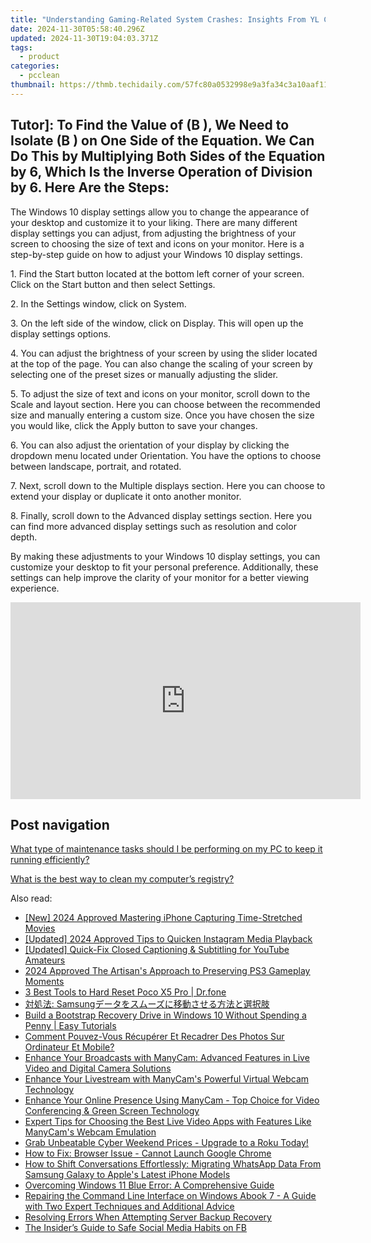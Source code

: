 ```yaml
---
title: "Understanding Gaming-Related System Crashes: Insights From YL Computing"
date: 2024-11-30T05:58:40.296Z
updated: 2024-11-30T19:04:03.371Z
tags:
  - product
categories:
  - pcclean
thumbnail: https://thmb.techidaily.com/57fc80a0532998e9a3fa34c3a10aaf11a38c8a2570d6f12d0969979c5207b72c.jpg
---
```


## Tutor]: To Find the Value of \(B \), We Need to Isolate \(B \) on One Side of the Equation. We Can Do This by Multiplying Both Sides of the Equation by 6, Which Is the Inverse Operation of Division by 6. Here Are the Steps:

The Windows 10 display settings allow you to change the appearance of your desktop and customize it to your liking. There are many different display settings you can adjust, from adjusting the brightness of your screen to choosing the size of text and icons on your monitor. Here is a step-by-step guide on how to adjust your Windows 10 display settings. 

1\. Find the Start button located at the bottom left corner of your screen. Click on the Start button and then select Settings.

2\. In the Settings window, click on System.

3\. On the left side of the window, click on Display. This will open up the display settings options. 

4\. You can adjust the brightness of your screen by using the slider located at the top of the page. You can also change the scaling of your screen by selecting one of the preset sizes or manually adjusting the slider.

5\. To adjust the size of text and icons on your monitor, scroll down to the Scale and layout section. Here you can choose between the recommended size and manually entering a custom size. Once you have chosen the size you would like, click the Apply button to save your changes.

6\. You can also adjust the orientation of your display by clicking the dropdown menu located under Orientation. You have the options to choose between landscape, portrait, and rotated.

7\. Next, scroll down to the Multiple displays section. Here you can choose to extend your display or duplicate it onto another monitor.

8\. Finally, scroll down to the Advanced display settings section. Here you can find more advanced display settings such as resolution and color depth. 

By making these adjustments to your Windows 10 display settings, you can customize your desktop to fit your personal preference. Additionally, these settings can help improve the clarity of your monitor for a better viewing experience.

<!-- affiliate ads begin -->
<iframe width="560" height="315" src="https://www.youtube.com/embed/LdVT_-3gESA?si=_HfjpbUEHSRKTXjt" title="YouTube video player" frameborder="0" allow="accelerometer; autoplay; clipboard-write; encrypted-media; gyroscope; picture-in-picture; web-share" referrerpolicy="strict-origin-when-cross-origin" allowfullscreen></iframe>
<!-- affiliate ads end -->

## Post navigation

[What type of maintenance tasks should I be performing on my PC to keep it running efficiently?](https://tools.techidaily.com/pcclean/products/)

[What is the best way to clean my computer’s registry?](https://tools.techidaily.com/pcclean/products/)

<ins class="adsbygoogle"
     style="display:block"
     data-ad-format="autorelaxed"
     data-ad-client="ca-pub-7571918770474297"
     data-ad-slot="1223367746"></ins>

<ins class="adsbygoogle"
     style="display:block"
     data-ad-client="ca-pub-7571918770474297"
     data-ad-slot="8358498916"
     data-ad-format="auto"
     data-full-width-responsive="true"></ins>

<span class="atpl-alsoreadstyle">Also read:</span>
<div><ul>
<li><a href="https://screen-recording.techidaily.com/new-2024-approved-mastering-iphone-capturing-time-stretched-movies/"><u>[New] 2024 Approved Mastering iPhone Capturing Time-Stretched Movies</u></a></li>
<li><a href="https://instagram-video-files.techidaily.com/updated-2024-approved-tips-to-quicken-instagram-media-playback/"><u>[Updated] 2024 Approved Tips to Quicken Instagram Media Playback</u></a></li>
<li><a href="https://facebook-video-share.techidaily.com/updated-quick-fix-closed-captioning-and-subtitling-for-youtube-amateurs/"><u>[Updated] Quick-Fix Closed Captioning & Subtitling for YouTube Amateurs</u></a></li>
<li><a href="https://screen-recording.techidaily.com/2024-approved-the-artisans-approach-to-preserving-ps3-gameplay-moments/"><u>2024 Approved The Artisan's Approach to Preserving PS3 Gameplay Moments</u></a></li>
<li><a href="https://phone-solutions.techidaily.com/3-best-tools-to-hard-reset-poco-x5-pro-drfone-by-drfone-reset-android-reset-android/"><u>3 Best Tools to Hard Reset Poco X5 Pro | Dr.fone</u></a></li>
<li><a href="https://win-hacks.techidaily.com/1728507515815-samsung/"><u>対処法: Samsungデータをスムーズに移動させる方法と選択肢</u></a></li>
<li><a href="https://discover-amazing.techidaily.com/build-a-bootstrap-recovery-drive-in-windows-10-without-spending-a-penny-easy-tutorials/"><u>Build a Bootstrap Recovery Drive in Windows 10 Without Spending a Penny | Easy Tutorials</u></a></li>
<li><a href="https://discover-amazing.techidaily.com/comment-pouvez-vous-recuperer-et-recadrer-des-photos-sur-ordinateur-et-mobile/"><u>Comment Pouvez-Vous Récupérer Et Recadrer Des Photos Sur Ordinateur Et Mobile?</u></a></li>
<li><a href="https://discover-amazing.techidaily.com/enhance-your-broadcasts-with-manycam-advanced-features-in-live-video-and-digital-camera-solutions/"><u>Enhance Your Broadcasts with ManyCam: Advanced Features in Live Video and Digital Camera Solutions</u></a></li>
<li><a href="https://discover-amazing.techidaily.com/enhance-your-livestream-with-manycams-powerful-virtual-webcam-technology/"><u>Enhance Your Livestream with ManyCam's Powerful Virtual Webcam Technology</u></a></li>
<li><a href="https://discover-amazing.techidaily.com/enhance-your-online-presence-using-manycam-top-choice-for-video-conferencing-and-green-screen-technology/"><u>Enhance Your Online Presence Using ManyCam - Top Choice for Video Conferencing & Green Screen Technology</u></a></li>
<li><a href="https://discover-amazing.techidaily.com/expert-tips-for-choosing-the-best-live-video-apps-with-features-like-manycams-webcam-emulation/"><u>Expert Tips for Choosing the Best Live Video Apps with Features Like ManyCam's Webcam Emulation</u></a></li>
<li><a href="https://buynow-tips.techidaily.com/grab-unbeatable-cyber-weekend-prices-upgrade-to-a-roku-today/"><u>Grab Unbeatable Cyber Weekend Prices - Upgrade to a Roku Today!</u></a></li>
<li><a href="https://win-blog.techidaily.com/how-to-fix-browser-issue-cannot-launch-google-chrome/"><u>How to Fix: Browser Issue - Cannot Launch Google Chrome</u></a></li>
<li><a href="https://discover-amazing.techidaily.com/how-to-shift-conversations-effortlessly-migrating-whatsapp-data-from-samsung-galaxy-to-apples-latest-iphone-models/"><u>How to Shift Conversations Effortlessly: Migrating WhatsApp Data From Samsung Galaxy to Apple's Latest iPhone Models</u></a></li>
<li><a href="https://data-wizards.techidaily.com/overcoming-windows-11-blue-error-a-comprehensive-guide/"><u>Overcoming Windows 11 Blue Error: A Comprehensive Guide</u></a></li>
<li><a href="https://discover-amazing.techidaily.com/repairing-the-command-line-interface-on-windows-abook-7-a-guide-with-two-expert-techniques-and-additional-advice/"><u>Repairing the Command Line Interface on Windows Abook 7 - A Guide with Two Expert Techniques and Additional Advice</u></a></li>
<li><a href="https://discover-amazing.techidaily.com/resolving-errors-when-attempting-server-backup-recovery/"><u>Resolving Errors When Attempting Server Backup Recovery</u></a></li>
<li><a href="https://facebook.techidaily.com/the-insiders-guide-to-safe-social-media-habits-on-fb/"><u>The Insider’s Guide to Safe Social Media Habits on FB</u></a></li>
</ul></div>

